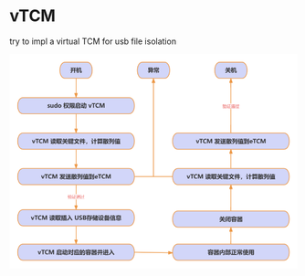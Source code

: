 # vTCM
try to impl a virtual TCM for usb file isolation

![vTCM](https://github.com/TriangleABCD/vTCM/blob/f84658479c4eeff62019b73085bdb224fd57ce0b/pic/vTCM.png)
